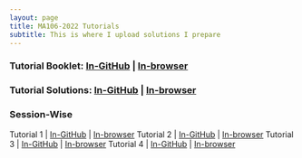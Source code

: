 ```yaml
---
layout: page
title: MA106-2022 Tutorials
subtitle: This is where I upload solutions I prepare
---
```


### Tutorial Booklet: [In-GitHub](https://github.com/sarthakmittal92/sarthakmittal92.github.io/blob/main/tuts/MA106-2022/booklet.pdf) | [In-browser](/MA106-2022/booklet.pdf)
### Tutorial Solutions: [In-GitHub](https://github.com/sarthakmittal92/sarthakmittal92.github.io/blob/main/tuts/MA106-2022/solutions.pdf) | [In-browser](/MA106-2022/solutions.pdf)

### Session-Wise

Tutorial 1 | [In-GitHub](https://github.com/sarthakmittal92/sarthakmittal92.github.io/blob/main/tuts/MA106-2022/tut1.pdf) | [In-browser](/MA106-2022/tut1.pdf)
Tutorial 2 | [In-GitHub](https://github.com/sarthakmittal92/sarthakmittal92.github.io/blob/main/tuts/MA106-2022/tut2.pdf) | [In-browser](/MA106-2022/tut2.pdf)
Tutorial 3 | [In-GitHub](https://github.com/sarthakmittal92/sarthakmittal92.github.io/blob/main/tuts/MA106-2022/tut3.pdf) | [In-browser](/MA106-2022/tut3.pdf)
Tutorial 4 | [In-GitHub](https://github.com/sarthakmittal92/sarthakmittal92.github.io/blob/main/tuts/MA106-2022/tut4.pdf) | [In-browser](/MA106-2022/tut4.pdf)